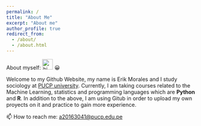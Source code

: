 ```yaml
---
permalink: /
title: "About Me"
excerpt: "About me"
author_profile: true
redirect_from: 
  - /about/
  - /about.html
---
```


About myself: <img src="https://user-images.githubusercontent.com/1303154/88677602-1635ba80-d120-11ea-84d8-d263ba5fc3c0.gif" width="28px" alt="hi"> 😀

Welcome to my Github Website, my name is Erik Morales and I study sociology at [PUCP university](https://www.pucp.edu.pe/). Currently, I am taking courses related to the Machine Learning, statistics and programming languages which are **Python** and **R**. In addition to the above, I am using Gitub in order to upload my own proyects on it and practice to gain more experience. 

📫 How to reach me: a20163041@pucp.edu.pe
